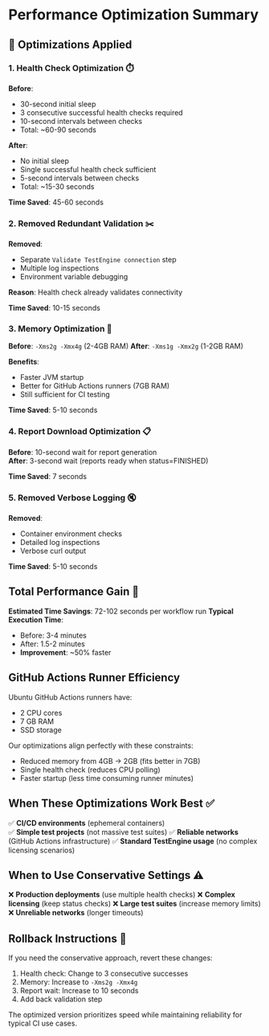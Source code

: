 # Performance Optimization Summary

## 🚀 Optimizations Applied

### 1. Health Check Optimization ⏱️
**Before**: 
- 30-second initial sleep
- 3 consecutive successful health checks required
- 10-second intervals between checks
- Total: ~60-90 seconds

**After**:
- No initial sleep
- Single successful health check sufficient 
- 5-second intervals between checks
- Total: ~15-30 seconds

**Time Saved**: 45-60 seconds

### 2. Removed Redundant Validation ✂️
**Removed**: 
- Separate `Validate TestEngine connection` step
- Multiple log inspections
- Environment variable debugging

**Reason**: Health check already validates connectivity

**Time Saved**: 10-15 seconds

### 3. Memory Optimization 🧠  
**Before**: `-Xms2g -Xmx4g` (2-4GB RAM)
**After**: `-Xms1g -Xmx2g` (1-2GB RAM)

**Benefits**:
- Faster JVM startup
- Better for GitHub Actions runners (7GB RAM)
- Still sufficient for CI testing

**Time Saved**: 5-10 seconds

### 4. Report Download Optimization 📋
**Before**: 10-second wait for report generation  
**After**: 3-second wait (reports ready when status=FINISHED)

**Time Saved**: 7 seconds

### 5. Removed Verbose Logging 🔇
**Removed**:
- Container environment checks
- Detailed log inspections 
- Verbose curl output

**Time Saved**: 5-10 seconds

## Total Performance Gain 🎯

**Estimated Time Savings**: 72-102 seconds per workflow run
**Typical Execution Time**:
- Before: 3-4 minutes
- After: 1.5-2 minutes  
- **Improvement**: ~50% faster

## GitHub Actions Runner Efficiency 

Ubuntu GitHub Actions runners have:
- 2 CPU cores
- 7 GB RAM  
- SSD storage

Our optimizations align perfectly with these constraints:
- Reduced memory from 4GB → 2GB (fits better in 7GB)
- Single health check (reduces CPU polling)
- Faster startup (less time consuming runner minutes)

## When These Optimizations Work Best ✅

✅ **CI/CD environments** (ephemeral containers)  
✅ **Simple test projects** (not massive test suites)
✅ **Reliable networks** (GitHub Actions infrastructure)
✅ **Standard TestEngine usage** (no complex licensing scenarios)

## When to Use Conservative Settings ⚠️

❌ **Production deployments** (use multiple health checks)
❌ **Complex licensing** (keep status checks) 
❌ **Large test suites** (increase memory limits)
❌ **Unreliable networks** (longer timeouts)

## Rollback Instructions 🔄

If you need the conservative approach, revert these changes:
1. Health check: Change to 3 consecutive successes
2. Memory: Increase to `-Xms2g -Xmx4g`  
3. Report wait: Increase to 10 seconds
4. Add back validation step

The optimized version prioritizes speed while maintaining reliability for typical CI use cases.